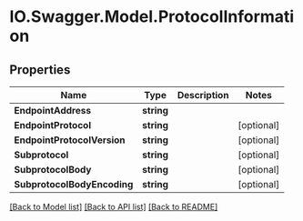 # IO.Swagger.Model.ProtocolInformation
## Properties

Name | Type | Description | Notes
------------ | ------------- | ------------- | -------------
**EndpointAddress** | **string** |  | 
**EndpointProtocol** | **string** |  | [optional] 
**EndpointProtocolVersion** | **string** |  | [optional] 
**Subprotocol** | **string** |  | [optional] 
**SubprotocolBody** | **string** |  | [optional] 
**SubprotocolBodyEncoding** | **string** |  | [optional] 

[[Back to Model list]](../README.md#documentation-for-models) [[Back to API list]](../README.md#documentation-for-api-endpoints) [[Back to README]](../README.md)

